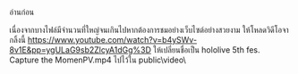 อ่านก่อน 

เนื่องจากบางไฟล์มีจำนวนที่ใหญ่จนเกินไปหากต้องการชมอย่างเว็บไซต์อย่างสวยงาม
ให้โหลดวิดีโอจากลิ้งนี้
https://www.youtube.com/watch?v=b4ySWv-8v1E&pp=ygULaG9sb2ZlcyA1dGg%3D
ให้เปลี่ยนชื่อเป็น hololive 5th fes. Capture the MomenPV.mp4 ไปไว้ใน public\video\
